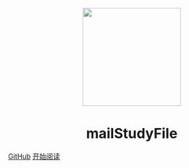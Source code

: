 <p align="center">
<img src="https://ss0.bdstatic.com/70cFvHSh_Q1YnxGkpoWK1HF6hhy/it/u=2481424715,2807309609&fm=26&gp=0.jpg" width="200" height="200"/>
</p>
<h1 align="center">mailStudyFile</h1>

[GitHub](https://github.com/IsMrChen/Mall-StudyFile)
[开始阅读](https://ismrchen.github.io/Mall-StudyFile/#/README)


